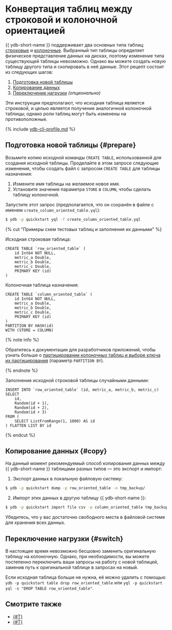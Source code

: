 # Конвертация таблиц между строковой и колоночной ориентацией

{{ ydb-short-name }} поддерживает два основных типа таблиц: [строковые](../../concepts/datamodel/table.md#row-oriented-tables) и [колоночные](../../concepts/datamodel/table.md#column-oriented-tables). Выбранный тип таблицы определяет физическое представление данных на дисках, поэтому изменение типа существующей таблицы невозможно. Однако вы можете создать новую таблицу другого типа и скопировать в неё данные. Этот рецепт состоит из следующих шагов:

1. [Подготовка новой таблицы](#prepare)
2. [Копирование данных](#copy)
3. [Переключение нагрузки](#switch) *(опционально)*

Эти инструкции предполагают, что исходная таблица является строковой, и целью является получение аналогичной колоночной таблицы; однако роли таблиц могут быть изменены на противоположные.

{% include [ydb-cli-profile.md](../../_includes/ydb-cli-profile.md) %}

## Подготовка новой таблицы {#prepare}

Возьмите копию исходной команды `CREATE TABLE`, использованной для создания исходной таблицы. Проделайте в этом запросе следующие изменения, чтобы создать файл с запросом `CREATE TABLE` для таблицы назначения:

1. Измените имя таблицы на желаемое новое имя.
2. Установите значение параметра `STORE` в `COLUMN`, чтобы сделать таблицу колоночной.

Запустите этот запрос (предполагается, что он сохранён в файле с именем `create_column_oriented_table.yql`):

```bash
$ ydb -p quickstart yql -f create_column_oriented_table.yql
```

{% cut "Примеры схем тестовых таблиц и заполнения их данными" %}

Исходная строковая таблица:

```yql
CREATE TABLE `row_oriented_table` (
    id Int64 NOT NULL,
    metric_a Double,
    metric_b Double,
    metric_c Double,
    PRIMARY KEY (id)
)
```

Колоночная таблица назначения:

```yql
CREATE TABLE `column_oriented_table` (
    id Int64 NOT NULL,
    metric_a Double,
    metric_b Double,
    metric_c Double,
    PRIMARY KEY (id)
)
PARTITION BY HASH(id)
WITH (STORE = COLUMN)
```

{% note info %}

Обратитесь к документации для разработчиков приложений, чтобы узнать больше о [партицировании колоночных таблиц и выборе ключа их партицирования](../../dev/primary-key/column-oriented.md) (параметр `PARTITION BY`).

{% endnote %}

Заполнение исходной строковой таблицы случайными данными:

```yql
INSERT INTO `row_oriented_table` (id, metric_a, metric_b, metric_c)
SELECT
    id,
    Random(id + 1),
    Random(id + 2),
    Random(id + 3)
FROM (
    SELECT ListFromRange(1, 1000) AS id
) FLATTEN LIST BY id
```

{% endcut %}

## Копирование данных {#copy}

На данный момент рекомендуемый способ копирования данных между {{ ydb-short-name }} таблицами разных типов  — это экспорт и импорт:

1. Экспорт данных в локальную файловую систему:

```bash
$ ydb -p quickstart dump -p row_oriented_table -o tmp_backup/
```

2. Импорт этих данных в другую таблицу {{ ydb-short-name }}:

```bash
$ ydb -p quickstart import file csv -p column_oriented_table tmp_backup/row_oriented_table/*.csv
```

Убедитесь, что у вас достаточно свободного места в файловой системе для хранения всех данных.

## Переключение нагрузки {#switch}

В настоящее время невозможно бесшовно заменить оригинальную таблицу на колоночную. Однако, при необходимости, вы можете постепенно переключить ваши запросы на работу с новой таблицей, заменив путь к оригинальной таблице в запросах на новый.

Если исходная таблица больше не нужна, её можно удалить с помощью `ydb -p quickstart table drop row_oriented_table` или `yql -p quickstart yql -s "DROP TABLE row_oriented_table"`.

## Смотрите также

* [{#T}](../../reference/ydb-cli/index.md)
* [{#T}](../../dev/index.md)